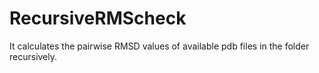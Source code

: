 # RecursiveRMScheck
It calculates the pairwise RMSD values of available pdb files in the folder recursively.
